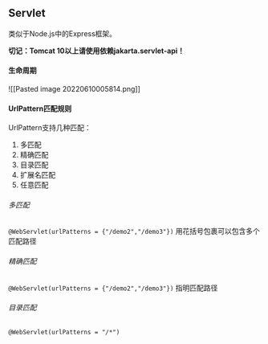## Servlet
类似于Node.js中的Express框架。

**切记：Tomcat 10以上请使用依赖jakarta.servlet-api！**

#### 生命周期
![[Pasted image 20220610005814.png]]

#### UrlPattern匹配规则
UrlPattern支持几种匹配：
1. 多匹配
2. 精确匹配
3. 目录匹配
4. 扩展名匹配
5. 任意匹配

###### 多匹配
`@WebServlet(urlPatterns = {"/demo2","/demo3"})`
用花括号包裹可以包含多个匹配路径

###### 精确匹配
`@WebServlet(urlPatterns = {"/demo2","/demo3"})`
指明匹配路径

###### 目录匹配
`@WebServlet(urlPatterns = "/*")`